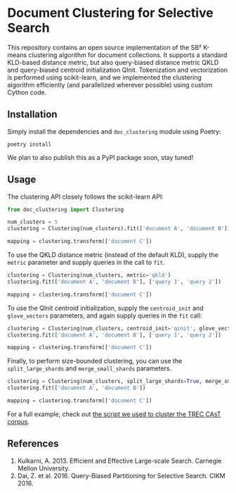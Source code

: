 # Document Clustering for Selective Search

This repository contains an open source implementation of the SB² K-means clustering algorithm for document collections. It supports a standard KLD-based distance metric, but also query-biased distance metric QKLD and query-biased centroid initialization QInit. Tokenization and vectorization is performed using scikit-learn, and we implemented the clustering algorithm efficiently (and parallelized wherever possible) using custom Cython code.

## Installation

Simply install the dependencies and `doc_clustering` module using Poetry:

    poetry install

We plan to also publish this as a PyPI package soon, stay tuned!

## Usage

The clustering API closely follows the scikit-learn API:

```python
from doc_clustering import Clustering

num_clusters = 5
clustering = Clustering(num_clusters).fit(['document A', 'document B'])

mapping = clustering.transform(['document C'])
```

To use the QKLD distance metric (instead of the default KLD), supply the `metric` parameter and supply queries in the call to `fit`.

```python
clustering = Clustering(num_clusters, metric='qkld')
clustering.fit(['document A', 'document B'], ['query 1', 'query 2'])

mapping = clustering.transform(['document C'])
```

To use the QInit centroid initialization, supply the `centroid_init` and `glove_vectors` parameters, and again supply queries in the `fit` call:

```python
clustering = Clustering(num_clusters, centroid_init='qinit', glove_vectors='/path/to/glove.6B.100d.txt')
clustering.fit(['document A', 'document B'], ['query 1', 'query 2'])

mapping = clustering.transform(['document C'])
```

Finally, to perform size-bounded clustering, you can use the `split_large_shards` and `merge_small_shards` parameters.

```python
clustering = Clustering(num_clusters, split_large_shards=True, merge_small_shards=True)
clustering.fit(['document A', 'document B'])

mapping = clustering.transform(['document C'])
```

For a full example, check out [the script we used to cluster the TREC CAsT corpus](cluster_cast.py).

## References

1. Kulkarni, A. 2013. Efficient and Effective Large-scale Search. Carnegie Mellon University.
2. Dai, Z. et al. 2016. Query-Biased Partitioning for Selective Search. CIKM 2016.
